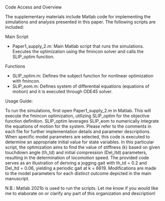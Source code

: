 Code Access and Overview

The supplementary materials include Matlab code for implementing the simulations and analysis presented in this paper. The following scripts are included:

Main Script
- Paper1_supply_2.m: Main Matlab script that runs the simulations. Executes the optimization using the fmincon solver and calls the SLIP_optim function.

Functions  
- SLIP_optim.m: Defines the subject function for nonlinear optimization with fmincon. 
- SLIP_eom.m: Defines system of differential equations (equations of motion) and it is executed through ODE45 solver.

Usage Guide:

To run the simulations, first open Paper1_supply_2.m in Matlab. This will execute the fmincon optimization, utilizing SLIP_optim for the objective function definition. 
SLIP_optim leverages SLIP_eom to numerically integrate the equations of motion for the system. Please refer to the comments in each file for further implementation details 
and parameter descriptions. When specific model parameters are selected, this code is executed to determine an appropriate initial value for state variables.  In this particular script,
the optimization aims to find the value of stiffness (k) based on given touchdown angle (th_td) and initial compression (Del_ltd) parameters, resulting in the determination of locomotion speed. 
The provided code serves as an illustration of deriving a jogging gait with th_td = 0.2 and Del_ltd = 0.06, yielding a periodic gait at k = 6619. 
Modifications are made to the model parameters for each distinct outcome depicted in the main manuscript.

N.B.:  Matlab 2021b is used to run the scripts. Let me know if you would like me to elaborate on or clarify any part of this organization and description! 
